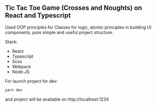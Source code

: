 ## Tic Tac Toe Game (Crosses and Noughts) on React and Typescript 

Used OOP principles for Classes for logic, atomic principles in building UI components, pure simple and useful project structure.

Stack:
- React
- Typescript
- Scss
- Webpack
- Node.JS

For launch project for dev:
```` bash
yarn dev
````
and project will be available on http://localhost:1234 
